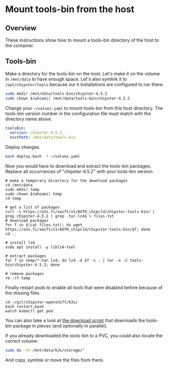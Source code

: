 # Mount tools-bin from the host
## Overview

These instructions show how to mount a tools-bin directory of the host to the container.
## Tools-bin

Make a directory for the tools-bin on the host. Let's make it on the volume in `/mnt/data` to have enough space. Let's also symlink it to `/opt/chipster/tools` because our `R` installations are configured to run there.

```bash
sudo mkdir /mnt/data/tools-bin/chipster-4.5.2
sudo chown $(whoami) /mnt/data/tools-bin/chipster-4.5.2
```

Change your `~/values.yaml` to mount tools-bin from this host directory. The tools-bin version number in the configuration file must match with the directory name above.

```yaml
toolsBin:
  version: chipster-4.5.2
  hostPath: /mnt/data/tools-bin
```

Deploy changes.

```bash
bash deploy.bash -f ~/values.yaml
```

Now you would have to download and extract the tools-bin packages. Replace all occurrances of "chipster-4.5.2" with your tools-bin version.

```
# make a temporary directory for the download packages
cd /mnt/data
sudo mkdir temp
sudo chown $(whoami) temp
cd temp

# get a list of packages
curl -s https://a3s.fi/swift/v1/AUTH_chipcld/chipster-tools-bin/ | grep chipster-4.5.2 | grep .tar.lz4$ > files.txt
# download packages
for f in $(cat files.txt); do wget https://a3s.fi/swift/v1/AUTH_chipcld/chipster-tools-bin/$f; done
cd ..

# install lz4
sudo apt install -y liblz4-tool

# extract packages 
for f in temp/*.tar.lz4; do lz4 -d $f -c - | tar -x -C tools-bin/chipster-4.5.2; done

# remove packages
rm -rf temp
```

Finally restart pods to enable all tools that were disabled before because of the missing files.

```
cd ~/git/chipster-openshift/k3s/
bash restart.bash
watch kubectl get pod
```

You can also take a look at [the download script](https://github.com/chipster/chipster-openshift/blob/master/k3s/helm/chipster/templates/download-tools-bin-job.yaml) that downloads the tools-bin package in pieces (and optionally in parallel).

If you already downloaded the tools-bin to a PVC, you could also locate the correct volume:

```bash
sudo du -sh /mnt/data/k3s/storage/*
```

And copy, symlink or move the files from there.